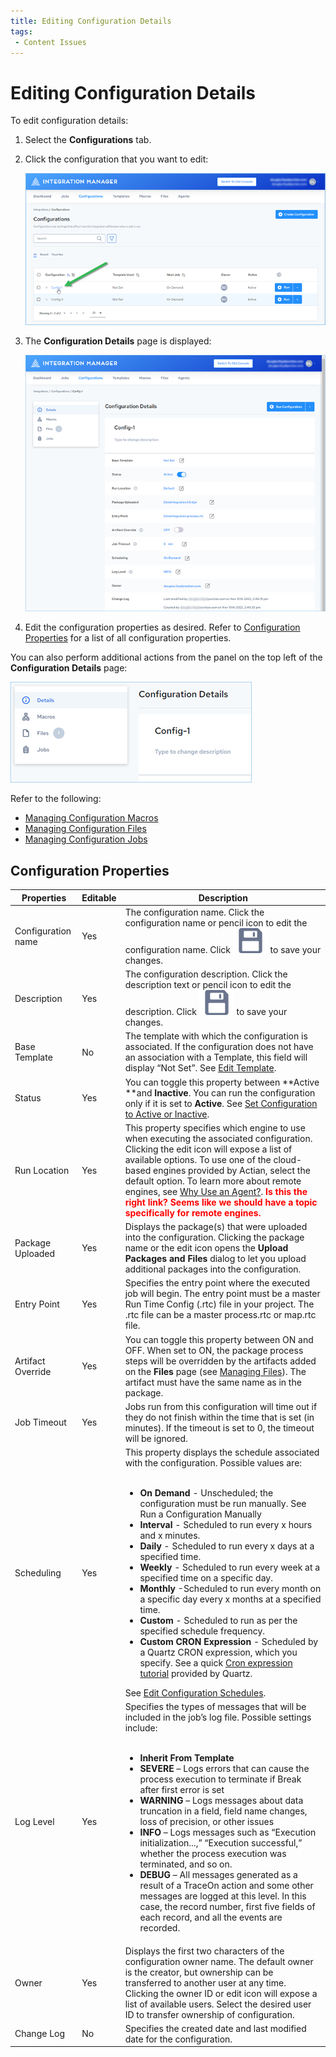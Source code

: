 ```yaml
---
title: Editing Configuration Details
tags:
 - Content Issues
---
```


# Editing Configuration Details

To edit configuration details:

1. Select the **Configurations** tab.
2. Click the configuration that you want to edit:

   ![Configuration Select](/img/Configuration-Select.png)

3. The **Configuration Details** page is displayed:

   ![Configuration Details Page](/img/Configuration-Details-Page.png)

4. Edit the configuration properties as desired. Refer to [Configuration Properties](editing-configuration-details#configuration-properties) for a list of all configuration properties.

You can also perform additional actions from the panel on the top left of the **Configuration Details** page:

   ![Configuration Details Panel](/img/Configuration-Details-Panel.png)

Refer to the following:

* [Managing Configuration Macros](./managing-configuration-macros) 
* [Managing Configuration Files](./managing-configuration-files) 
* [Managing Configuration Jobs](./managing-configuration-jobs) 

## Configuration Properties

| Properties | Editable | Description |
| --- | --- | --- |
| Configuration name | Yes | The configuration name. Click the configuration name or pencil icon to edit the configuration name. Click ![](/img/icons/save.svg) to save your changes.|
| Description | Yes | The configuration description. Click the description text or pencil icon to edit the description. Click ![](/img/icons/save.svg) to save your changes. |
| Base Template | No | The template with which the configuration is associated. If the configuration does not have an association with a Template, this field will display “Not Set”. See [Edit Template](../templates/editing-template-details).
| Status | Yes | You can toggle this property between **Active **and **Inactive**. You can run the configuration only if it is set to **Active**. See [Set Configuration to Active or Inactive](./activating-or-inactivating-configurations).
| Run Location | Yes | This property specifies which engine to use when executing the associated configuration. Clicking the edit icon will expose a list of available options. To use one of the cloud-based engines provided by Actian, select the default option. To learn more about remote engines, see [Why Use an Agent?](../../integration-agent/agent-overview). **<font color="red">Is this the right link? Seems like we should have a topic specifically for remote engines.</font>**
| Package Uploaded | Yes | Displays the package(s) that were uploaded into the configuration. Clicking the package name or the edit icon opens the **Upload Packages and Files** dialog to let you upload additional packages into the configuration.
| Entry Point | Yes | Specifies the entry point where the executed job will begin. The entry point must be a master Run Time Config (.rtc) file in your project. The .rtc file can be a master process.rtc or map.rtc file.
| Artifact Override | Yes | You can toggle this property between ON and OFF. When set to ON, the package process steps will be overridden by the artifacts added on the **Files** page (see [Managing Files](../files/managing-files)). The artifact must have the same name as in the package.
| Job Timeout | Yes | Jobs run from this configuration will time out if they do not finish within the time that is set (in minutes). If the timeout is set to 0, the timeout will be ignored.
| Scheduling | Yes | This property displays the schedule associated with the configuration. Possible values are:<br /><br /><ul><li>**On Demand** - Unscheduled; the configuration must be run manually. See Run a Configuration Manually</li><li>**Interval** - Scheduled to run every x hours and x minutes.</li><li>**Daily** - Scheduled to run every x days at a specified time.</li><li>**Weekly** - Scheduled to run every week at a specified time on a specific day.</li><li>**Monthly** -Scheduled to run every month on a specific day every x months at a specified time.</li><li>**Custom** - Scheduled to run as per the specified schedule frequency.</li><li>**Custom CRON Expression** - Scheduled by a Quartz CRON expression, which you specify. See a quick [Cron expression tutorial](https://www.quartz-scheduler.org/documentation/quartz-2.3.0/tutorials/crontrigger.html) provided by Quartz.</li></ul>See [Edit Configuration Schedules](./editing-configuration-schedules).
| Log Level | Yes | Specifies the types of messages that will be included in the job’s log file. Possible settings include:<br /><br /><ul><li>**Inherit From Template**</li><li>**SEVERE** – Logs errors that can cause the process execution to terminate if Break after first error is set</li><li>**WARNING** – Logs messages about data truncation in a field, field name changes, loss of precision, or other issues</li><li>**INFO** – Logs messages such as “Execution initialization...,” “Execution successful,” whether the process execution was terminated, and so on.</li><li>**DEBUG** – All messages generated as a result of a TraceOn action and some other messages are logged at this level. In this case, the record number, first five fields of each record, and all the events are recorded.</li></ul>
| Owner | Yes | Displays the first two characters of the configuration owner name. The default owner is the creator, but ownership can be transferred to another user at any time. Clicking the owner ID or edit icon will expose a list of available users. Select the desired user ID to transfer ownership of configuration.
| Change Log | No | Specifies the created date and last modified date for the configuration.


